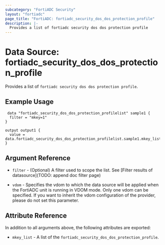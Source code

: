 ```yaml
---
subcategory: "FortiADC Security"
layout: "fortiadc"
page_title: "FortiADC: fortiadc_security_dos_dos_protection_profile"
description: |-
  Provides a list of fortiadc security dos dos protection profile
---
```


# Data Source: fortiadc_security_dos_dos_protection_profile
Provides a list of `fortiadc security dos dos protection profile`.

## Example Usage

```hcl
 data "fortiadc_security_dos_dos_protection_profilelist" sample1 {
  filter = "mkey=1"
}

output output1 {
  value = data.fortiadc_security_dos_dos_protection_profilelist.sample1.mkey_list
}
```

## Argument Reference

* `filter` - (Optional) A filter used to scope the list. See [Filter results of datasource](TODO: append doc filter page)

* `vdom` - Specifies the vdom to which the data source will be applied when the FortiADC unit is running in VDOM mode. Only one vdom can be specified. If you want to inherit the vdom configuration of the provider, please do not set this parameter.

## Attribute Reference

In addition to all arguments above, the following attributes are exported:

* `mkey_list` -  A list of the `fortiadc_security_dos_dos_protection_profile`.
